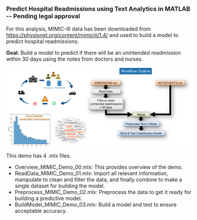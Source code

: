 ### Predict Hospital Readmissions using Text Analytics in MATLAB -- Pending legal approval
For this analysis, MIMIC-III data has been downloaded from https://physionet.org/content/mimiciii/1.4/ and used to bulid a model to predict hospital readmissions.

**Goal**: Build a model to predict if there will be an unintended readmission within 30 days using the notes from doctors and nurses.

![](/Picture1.tif)

This demo has 4 .mlx files.
* Overview_MIMIC_Demo_00.mlx: This provides overview of the demo.
* ReadData_MIMIC_Demo_01.mlx: Import all relevant information, manipulate to clean and filter the data, and finally combine to make a single dataset for building the model.
* Preprocess_MIMIC_Demo_02.mlx: Preprocess the data to get it ready for building a predictive model.
* BuildModel_MIMIC_Demo_03.mlx: Build a model and test to ensure acceptable accuracy.
